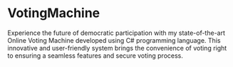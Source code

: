 # VotingMachine
Experience the future of democratic participation with my state-of-the-art Online Voting Machine developed using C# programming language. This innovative and user-friendly system brings the convenience of voting right to  ensuring a seamless features and secure voting process.
